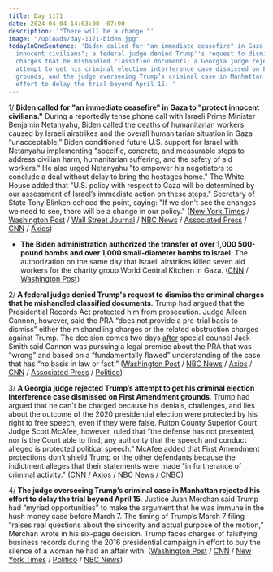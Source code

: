 ```yaml
---
title: Day 1171
date: 2024-04-04 14:03:00 -07:00
description: '"There will be a change."'
image: "/uploads/day-1171-biden.jpg"
todayInOneSentence: 'Biden called for "an immediate ceasefire" in Gaza to "protect
  innocent civilians"; a federal judge denied Trump''s request to dismiss the criminal
  charges that he mishandled classified documents; a Georgia judge rejected Trump’s
  attempt to get his criminal election interference case dismissed on First Amendment
  grounds; and the judge overseeing Trump’s criminal case in Manhattan rejected his
  effort to delay the trial beyond April 15. '
---
```


1/ **Biden called for "an immediate ceasefire" in Gaza to "protect innocent civilians."** During a reportedly tense phone call with Israeli Prime Minister Benjamin Netanyahu, Biden called the deaths of humanitarian workers caused by Israeli airstrikes and the overall humanitarian situation in Gaza “unacceptable.” Biden conditioned future U.S. support for Israel with Netanyahu implementing "specific, concrete, and measurable steps to address civilian harm, humanitarian suffering, and the safety of aid workers." He also urged Netanyahu "to empower his negotiators to conclude a deal without delay to bring the hostages home." The White House added that "U.S. policy with respect to Gaza will be determined by our assessment of Israel’s immediate action on these steps." Secretary of State Tony Blinken echoed the point, saying: "If we don't see the changes we need to see, there will be a change in our policy." ([New York Times](https://www.nytimes.com/live/2024/04/04/world/israel-hamas-war-gaza-news) / [Washington Post](https://www.washingtonpost.com/world/2024/04/04/israel-hamas-war-news-gaza-palestine/) / [Wall Street Journal](https://www.wsj.com/world/middle-east/biden-netanyahu-set-to-talk-as-gaza-aid-worker-deaths-add-to-pressure-on-israel-9dee3793?mod=hp_lead_pos1) / [NBC News](https://www.nbcnews.com/politics/white-house/biden-speak-netanyahu-israeli-strike-world-central-kitchen-aid-workers-rcna146376) / [Associated Press](https://apnews.com/article/biden-netanyahu-3591fb5f82b22cf8e5d1060fccaef115) / [CNN](https://www.cnn.com/middleeast/live-news/israel-hamas-war-gaza-news-04-04-24/index.html) / [Axios](https://www.axios.com/2024/04/04/biden-ceasefire-gaza-netanyahu-call))

* **The Biden administration authorized the transfer of over 1,000 500-pound bombs and over 1,000 small-diameter bombs to Israel**. The authorization on the same day that Israeli airstrikes killed seven aid workers for the charity group World Central Kitchen in Gaza. ([CNN](https://www.cnn.com/2024/04/04/politics/us-israel-bombs-transfer/index.html) / [Washington Post](https://www.washingtonpost.com/national-security/2024/04/04/world-central-kitchen-us-weapons-israel/))

2/ **A federal judge denied Trump's request to dismiss the criminal charges that he mishandled classified documents**. Trump had argued that the Presidential Records Act protected him from prosecution. Judge Aileen Cannon, however, said the PRA “does not provide a pre-trial basis to dismiss” either the mishandling charges or the related obstruction charges against Trump. The decision comes two days [after](https://whatthefuckjusthappenedtoday.com/2024/04/03/day-1170/#1-special-counsel-jack-smith-warned) special counsel Jack Smith said Cannon was pursuing a legal premise about the PRA that was “wrong” and based on a “fundamentally flawed” understanding of the case that has “no basis in law or fact.” ([Washington Post](https://www.washingtonpost.com/national-security/2024/04/04/cannon-trump-jack-smith-presidential-records-act/) / [NBC News](https://www.nbcnews.com/politics/donald-trump/judge-denies-trump-bid-dismiss-classified-documents-case-using-preside-rcna146460) / [Axios](https://www.axios.com/2024/04/04/judge-reject-trump-dismiss-classified-documents) / [CNN](https://www.cnn.com/2024/04/04/politics/trump-judge-aileen-cannon-classified-documents-jack-smith/index.html) / [Associated Press](https://apnews.com/article/donald-trump-jack-smith-classified-documents-b862ec627ac0070e5353ac324d8d333f) / [Politico](https://www.politico.com/news/2024/04/04/donald-trump-classified-docs-case-00150642))

3/ **A Georgia judge rejected Trump’s attempt to get his criminal election interference case dismissed on First Amendment grounds**. Trump had argued that he can't be charged because his denials, challenges, and lies about the outcome of the 2020 presidential election were protected by his right to free speech, even if they were false. Fulton County Superior Court Judge Scott McAfee, however, ruled that “the defense has not presented, nor is the Court able to find, any authority that the speech and conduct alleged is protected political speech.” McAfee added that First Amendment protections don’t shield Trump or the other defendants because the indictment alleges that their statements were made "in furtherance of criminal activity." ([CNN](https://www.cnn.com/2024/04/04/politics/donald-trump-fulton-country-first-amendment/index.html) / [Axios](https://www.axios.com/2024/04/04/trump-case-georgia-charged-free-speech) / [NBC News](https://www.nbcnews.com/politics/donald-trump/georgia-judge-rejects-trump-bid-dismiss-election-interference-charges-rcna146431) / [CNBC](https://www.cnbc.com/2024/04/04/trump-loses-bid-to-dismiss-georgia-election-case-on-free-speech-grounds.html))

4/ **The judge overseeing Trump’s criminal case in Manhattan rejected his effort to delay the trial beyond April 15**. Justice Juan Merchan said Trump had “myriad opportunities” to make the argument that he was immune in the hush money case before March 7. The timing of Trump’s March 7 filing “raises real questions about the sincerity and actual purpose of the motion,” Merchan wrote in his six-page decision. Trump faces charges of falsifying business records during the 2016 presidential campaign in effort to buy the silence of a woman he had an affair with. ([Washington Post](https://www.washingtonpost.com/politics/2024/04/03/donald-trump-hush-money-criminal-trial-immunity/238332ee-f1fb-11ee-a4c9-88e569a98b58_story.html) / [CNN](https://www.cnn.com/2024/04/03/politics/judge-deny-motion-delay-hush-money-trump/index.html) / [New York Times](https://www.nytimes.com/2024/04/03/nyregion/trump-merchan-immunity-ruling.html) / [Politico](https://www.politico.com/news/2024/04/03/judge-rejects-trumps-longshot-bid-to-further-delay-his-manhattan-criminal-trial-00150496) / [NBC News](https://www.nbcnews.com/politics/donald-trump/judge-trump-hush-money-case-rejects-presidential-immunity-defense-rcna146303))
